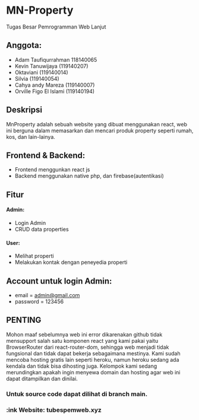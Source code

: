 # MN-Property
Tugas Besar Pemrogramman Web Lanjut

## Anggota:
- Adam Taufiqurrahman 118140065
- Kevin Tanuwijaya (119140207)
- Oktaviani (119140014)
- Silvia (119140054)
- Cahya andy Mareza (119140007)
- Orville Figo El Islami (119140194)

## Deskripsi
MnProperty adalah sebuah website yang dibuat menggunakan react, web ini berguna dalam memasarkan dan mencari produk property seperti rumah, kos, dan lain-lainya.

## Frontend & Backend:
- Frontend menggunkan react js
- Backend menggunakan native php, dan firebase(autentikasi)

## Fitur
#### Admin:
- Login Admin
- CRUD data properties
#### User:
- Melihat properti
- Melakukan kontak dengan peneyedia properti

## Account untuk login Admin:
- email     = admin@gmail.com
- password  = 123456

## PENTING
Mohon maaf sebelumnya web ini error dikarenakan github tidak mensupport salah satu komponen react yang kami pakai yaitu BrowserRouter dari react-router-dom, sehingga web menjadi tidak fungsional dan tidak dapat bekerja sebagaimana mestinya. Kami sudah mencoba hosting gratis lain seperti heroku, namun heroku sedang ada kendala dan tidak bisa dihosting juga. Kelompok kami sedang merundingkan apakah ingin menyewa domain dan hosting agar web ini dapat ditampilkan dan dinilai.

### Untuk source code dapat dilihat di branch main.

### :ink Website: tubespemweb.xyz
